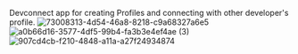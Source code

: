 Devconnect app for creating Profiles and connecting with other developer's profile.
![73008313-4d54-46a8-8218-c9a68327a6e5](https://user-images.githubusercontent.com/46092815/160403640-1078a79e-a891-4d3b-bdbf-8e024d49af55.jpg)
![a0b66d16-3577-4df5-99b4-fa3b3e4ef4ae (3)](https://user-images.githubusercontent.com/46092815/160402812-f82a5409-f4b6-45af-b7ba-1163e7e008e6.jpg)
![907cd4cb-f210-4848-a11a-a27f24934874](https://user-images.githubusercontent.com/46092815/160403557-1e9881fb-7ff2-4921-874d-0805f623818c.jpg)
